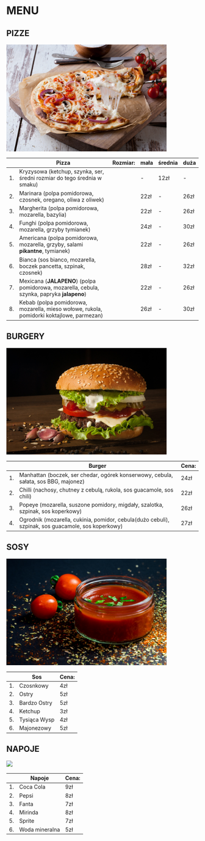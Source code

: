 # MENU
## PIZZE

<img src="img/kelvin-t-AcA8moIiD3g-unsplash.jpg" width=420>

|  |Pizza                                                                                       |Rozmiar:     | mała | średnia | duża |
|--|--------------------------------------------------------------------------------------------|-------------|------|---------|------|
|1.| Kryzysowa (ketchup, szynka, ser, średni rozmiar do tego średnia w smaku)                   |             |   -  |   12zł  |  -   |
|2.| Marinara (polpa pomidorowa, czosnek, oregano, oliwa z oliwek)                              |             | 22zł |    -    | 26zł |
|3.| Margherita (polpa pomidorowa, mozarella, bazylia)                                          |             | 22zł |    -    | 26zł |
|4.| Funghi (polpa pomidorowa, mozarella, grzyby tymianek)                                      |             | 24zł |    -    | 30zł |
|5.| Americana (polpa pomidorowa, mozarella, grzyby, salami **pikantne**, tymianek)             |             | 22zł |    -    | 26zł |
|6.| Bianca (sos bianco, mozarella, boczek pancetta, szpinak, czosnek)                          |             | 28zł |    -    | 32zł |
|7.| Mexicana (**JALAPENO**) (polpa pomidorowa, mozarella, cebula, szynka, papryka **jalapeno**)|             | 22zł |    -    | 26zł |
|8.| Kebab (polpa pomidorowa, mozarella, mieso wołowe, rukola, pomidorki koktajlowe, parmezan)  |             | 26zł |    -    | 30zł |

## BURGERY

<img src="img/ilya-mashkov-mkVa2hLJgnI-unsplash.jpg" width=420>

|  |Burger                                                                                              |Cena:  |
|--|----------------------------------------------------------------------------------------------------|-------|
|1.| Manhattan (boczek, ser chedar, ogórek konserwowy, cebula, sałata, sos BBG, majonez)                |  24zł |
|2.| Chilli (nachosy, chutney z cebulą, rukola, sos guacamole, sos chili)                               |  22zł |
|3.| Popeye (mozarella, suszone pomidory, migdały, szalotka, szpinak, sos koperkowy)                    |  26zł |
|4.| Ogrodnik (mozarella, cukinia, pomidor, cebula(dużo cebuli), szpinak, sos guacamole, sos koperkowy) |  27zł |


## SOSY

<img src="img/dennis-klein-FzB_512zvP0-unsplash.jpg" width=420>

|  |Sos            |Cena:  |
|--|---------------|-------|
|1.| Czosnkowy     |  4zł  |
|2.| Ostry         |  5zł  |
|3.| Bardzo Ostry  |  5zł  |
|4.| Ketchup       |  3zł  |
|5.| Tysiąca Wysp  |  4zł  |
|6.| Majonezowy    |  5zł  |


## NAPOJE

<img src="img/blake-wisz-X6aY_j6JD_Y-unsplash.jpg" width=420>

|  |Napoje          |Cena:  |
|--|----------------|-------|
|1.|Coca Cola       |  9zł  |
|2.|Pepsi           |  8zł  |
|3.|Fanta           |  7zł  |
|4.|Mirinda         |  8zł  |
|5.|Sprite          |  7zł  |
|6.|Woda mineralna  |  5zł  |

